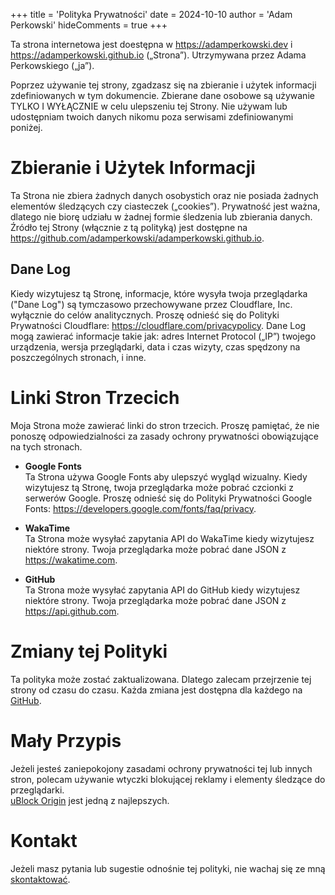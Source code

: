 +++
title = 'Polityka Prywatności'
date = 2024-10-10
author = 'Adam Perkowski'
hideComments = true
+++

Ta strona internetowa jest doestępna w https://adamperkowski.dev i https://adamperkowski.github.io („Strona”). Utrzymywana przez Adama Perkowskiego („ja”).

Poprzez używanie tej strony, zgadzasz się na zbieranie i użytek informacji zdefiniowanych w tym dokumencie. Zbierane dane osobowe są używanie TYLKO I WYŁĄCZNIE w celu ulepszeniu tej Strony. Nie używam lub udostępniam twoich danych nikomu poza serwisami zdefiniowanymi poniżej.

# Zbieranie i Użytek Informacji

Ta Strona nie zbiera żadnych danych osobystich oraz nie posiada żadnych elementów śledzących czy ciasteczek („cookies”). Prywatność jest ważna, dlatego nie biorę udziału w żadnej formie śledzenia lub zbierania danych. Źródło tej Strony (włącznie z tą polityką) jest dostępne na https://github.com/adamperkowski/adamperkowski.github.io.

## Dane Log

Kiedy wizytujesz tą Stronę, informacje, które wysyła twoja przeglądarka ("Dane Log") są tymczasowo przechowywane przez Cloudflare, Inc. wyłącznie do celów analitycznych. Proszę odnieść się do Polityki Prywatności Cloudflare: https://cloudflare.com/privacypolicy. Dane Log mogą zawierać informacje takie jak: adres Internet Protocol („IP”) twojego urządzenia, wersja przeglądarki, data i czas wizyty, czas spędzony na poszczególnych stronach, i inne.

# Linki Stron Trzecich

Moja Strona może zawierać linki do stron trzecich. Proszę pamiętać, że nie ponoszę odpowiedzialności za zasady ochrony prywatności obowiązujące na tych stronach.

- **Google Fonts**<br>
Ta Strona używa Google Fonts aby ulepszyć wygląd wizualny. Kiedy wizytujesz tą Stronę, twoja przeglądarka może pobrać czcionki z serwerów Google. Proszę odnieść się do Polityki Prywatności Google Fonts: https://developers.google.com/fonts/faq/privacy.

- **WakaTime**<br>
Ta Strona może wysyłać zapytania API do WakaTime kiedy wizytujesz niektóre strony. Twoja przeglądarka może pobrać dane JSON z https://wakatime.com.

- **GitHub**<br>
Ta Strona może wysyłać zapytania API do GitHub kiedy wizytujesz niektóre strony. Twoja przeglądarka może pobrać dane JSON z https://api.github.com.

# Zmiany tej Polityki

Ta polityka może zostać zaktualizowana. Dlatego zalecam przejrzenie tej strony od czasu do czasu. Każda zmiana jest dostępna dla każdego na [GitHub](https://github.com/adamperkowski/adamperkowski.github.io/commits/hugo/content/privacy.md).

# Mały Przypis

Jeżeli jesteś zaniepokojony zasadami ochrony prywatności tej lub innych stron, polecam używanie wtyczki blokującej reklamy i elementy śledzące do przeglądarki.<br>
[uBlock Origin](https://github.com/gorhill/uBlock) jest jedną z najlepszych.

# Kontakt

Jeżeli masz pytania lub sugestie odnośnie tej polityki, nie wachaj się ze mną [skontaktować](/pl/about).
